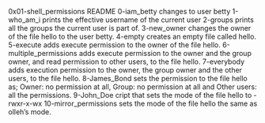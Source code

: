 0x01-shell_permissions README
0-iam_betty changes to user betty
1-who_am_i prints the effective username of the current user
2-groups prints all the groups the current user is part of.
3-new_owner changes the owner of the file hello to the user betty.
4-empty creates an empty file called hello.
5-execute adds execute permission to the owner of the file hello.
6-multiple_permissions adds execute permission to the owner and the group owner, and read permission to other users, to the file hello.
7-everybody adds execution permission to the owner, the group owner and the other users, to the file hello.
8-James_Bond sets the permission to the file hello as; Owner: no permission at all, Group: no permission at all and Other users: all the permissions.
9-John_Doe cript that sets the mode of the file hello to -rwxr-x-wx
10-mirror_permissions sets the mode of the file hello the same as olleh’s mode.

